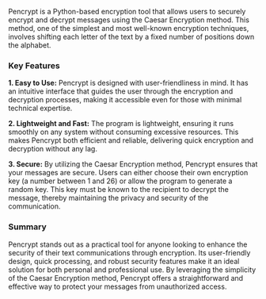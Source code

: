 Pencrypt is a Python-based encryption tool that allows users to securely encrypt and decrypt messages using the Caesar Encryption method. This method, one of the simplest and most well-known encryption techniques, involves shifting each letter of the text by a fixed number of positions down the alphabet.

### Key Features

**1. Easy to Use:** 
Pencrypt is designed with user-friendliness in mind. It has an intuitive interface that guides the user through the encryption and decryption processes, making it accessible even for those with minimal technical expertise.

**2. Lightweight and Fast:** 
The program is lightweight, ensuring it runs smoothly on any system without consuming excessive resources. This makes Pencrypt both efficient and reliable, delivering quick encryption and decryption without any lag.

**3. Secure:** 
By utilizing the Caesar Encryption method, Pencrypt ensures that your messages are secure. Users can either choose their own encryption key (a number between 1 and 26) or allow the program to generate a random key. This key must be known to the recipient to decrypt the message, thereby maintaining the privacy and security of the communication.

### Summary

Pencrypt stands out as a practical tool for anyone looking to enhance the security of their text communications through encryption. Its user-friendly design, quick processing, and robust security features make it an ideal solution for both personal and professional use. By leveraging the simplicity of the Caesar Encryption method, Pencrypt offers a straightforward and effective way to protect your messages from unauthorized access.
